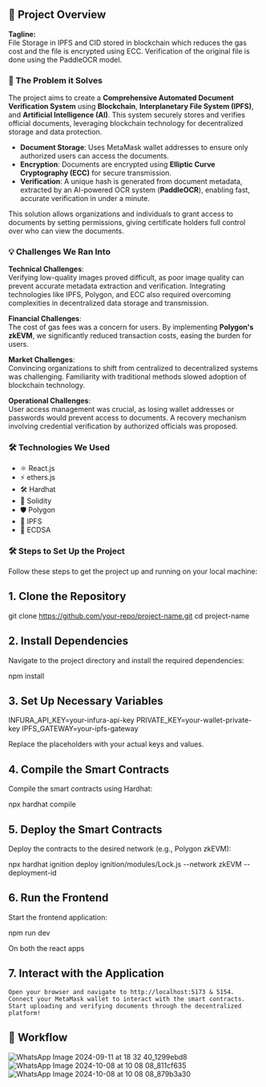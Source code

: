 ## 🚀 Project Overview

**Tagline:**  
File Storage in IPFS and CID stored in blockchain which reduces the gas cost and the file is encrypted using ECC. Verification of the original file is done using the PaddleOCR model.

### 📝 The Problem it Solves

The project aims to create a **Comprehensive Automated Document Verification System** using **Blockchain**, **Interplanetary File System (IPFS)**, and **Artificial Intelligence (AI)**. This system securely stores and verifies official documents, leveraging blockchain technology for decentralized storage and data protection.

- **Document Storage**: Uses MetaMask wallet addresses to ensure only authorized users can access the documents.
- **Encryption**: Documents are encrypted using **Elliptic Curve Cryptography (ECC)** for secure transmission.
- **Verification**: A unique hash is generated from document metadata, extracted by an AI-powered OCR system (**PaddleOCR**), enabling fast, accurate verification in under a minute.

This solution allows organizations and individuals to grant access to documents by setting permissions, giving certificate holders full control over who can view the documents.

### 💡 Challenges We Ran Into

**Technical Challenges**:  
Verifying low-quality images proved difficult, as poor image quality can prevent accurate metadata extraction and verification. Integrating technologies like IPFS, Polygon, and ECC also required overcoming complexities in decentralized data storage and transmission.

**Financial Challenges**:  
The cost of gas fees was a concern for users. By implementing **Polygon's zkEVM**, we significantly reduced transaction costs, easing the burden for users.

**Market Challenges**:  
Convincing organizations to shift from centralized to decentralized systems was challenging. Familiarity with traditional methods slowed adoption of blockchain technology.

**Operational Challenges**:  
User access management was crucial, as losing wallet addresses or passwords would prevent access to documents. A recovery mechanism involving credential verification by authorized officials was proposed.

### 🛠️ Technologies We Used

- ⚛️ React.js
- ⚡ ethers.js
- 🛠️ Hardhat
- 🔐 Solidity
- 🛡️ Polygon
- 📁 IPFS
- 🔑 ECDSA

### 🛠️ Steps to Set Up the Project

Follow these steps to get the project up and running on your local machine:

## 1. Clone the Repository

git clone https://github.com/your-repo/project-name.git
cd project-name

## 2. Install Dependencies

Navigate to the project directory and install the required dependencies:

npm install

## 3. Set Up Necessary Variables

INFURA_API_KEY=your-infura-api-key
PRIVATE_KEY=your-wallet-private-key
IPFS_GATEWAY=your-ipfs-gateway

Replace the placeholders with your actual keys and values.
## 4. Compile the Smart Contracts

Compile the smart contracts using Hardhat:

npx hardhat compile

## 5. Deploy the Smart Contracts

Deploy the contracts to the desired network (e.g., Polygon zkEVM):

npx hardhat ignition deploy ignition/modules/Lock.js --network zkEVM  --deployment-id <DeploymentId>    

## 6. Run the Frontend

Start the frontend application:

npm run dev

On both the react apps

## 7. Interact with the Application

    Open your browser and navigate to http://localhost:5173 & 5154.
    Connect your MetaMask wallet to interact with the smart contracts.
    Start uploading and verifying documents through the decentralized platform!

## 🔄 Workflow
![WhatsApp Image 2024-09-11 at 18 32 40_1299ebd8](https://github.com/user-attachments/assets/b821960b-9708-4e03-9208-3448e01f738e)
![WhatsApp Image 2024-10-08 at 10 08 08_811cf635](https://github.com/user-attachments/assets/67d086be-0ad0-47e6-9fe7-ff8f11006d80)
![WhatsApp Image 2024-10-08 at 10 08 08_879b3a30](https://github.com/user-attachments/assets/2074c084-b73a-41fb-b323-a215114eab05)

